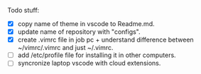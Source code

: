 Todo stuff:
- [x] copy name of theme in vscode to Readme.md.
- [x] update name of repository with "configs".
- [x] create .vimrc file in job pc + understand difference between ~/vimrc/.vimrc and just ~/.vimrc.
- [ ] add /etc/profile file for installing it in other computers.
- [ ] syncronize laptop vscode with cloud extensions.
